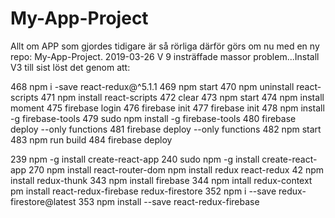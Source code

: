 # My-App-Project
Allt om APP som gjordes tidigare är så rörliga därför görs om nu med en ny repo: My-App-Project. 2019-03-26
V 9 insträffade massor problem...Install V3
till sist löst det genom att:

468  npm i -save react-redux@^5.1.1
  469  npm start
  470  npm uninstall react-scripts
  471  npm install react-scripts
  472  clear
  473  npm start
  474  npm install moment
  475  firebase login
  476  firebase init
  477  firebase init
  478  npm install -g firebase-tools
  479  sudo npm install -g firebase-tools
  480  firebase deploy --only functions
  481  firebase deploy --only functions
  482  npm start
  483  npm run build
  484  firebase deploy





239  npm -g install create-react-app
  240  sudo npm -g install create-react-app
  270  npm install react-router-dom
   npm install redux react-redux
   42  npm install redux-thunk
  343  npm install firebase
  344  npm intall redux-context
  pm install react-redux-firebase redux-firestore
  352  npm i --save redux-firestore@latest
  353  npm install --save react-redux-firebase